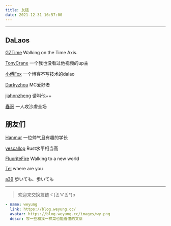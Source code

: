 ```yaml
---
title: 友链
date: 2021-12-31 16:57:00
---
```


********************************

## DaLaos

[GZTime](https://blog.gztime.cc/) Walking on the Time Axis.

[TonyCrane](https://blog.tonycrane.cc) 一个我也没看过他视频的up主

[小傅Fox](https://xfox.me/) 一个博客不写技术的dalao

[Darkyzhou](https://darkyzhou.net) MC爱好者

[jiahonzheng](https://blog.jiahonzheng.com) 请叫他++

[春哥](https://www.zhihu.com/people/ZM_________J) 一人攻沙虐全场

## 朋友们

[Hanmur](https://hanmur.cn/) 一位帅气且有趣的学长

[yescallop](https://yescallop.cn) Rust水平相当高

[FluoriteFire](https://fluoritefire.github.io/) Walking to a new world

[Tel](https://lin-yz.fun) where are you

[a39](http://www.asuka39.top/) 歩いても、歩いても

********************************

> 欢迎来交换友链ヾ(≧▽≦*)o

```yaml
- name: weyung
  link: https://blog.weyung.cc/
  avatar: https://blog.weyung.cc/images/wy.png
  descr: 写一些和我一样菜也能看懂的文章
```
